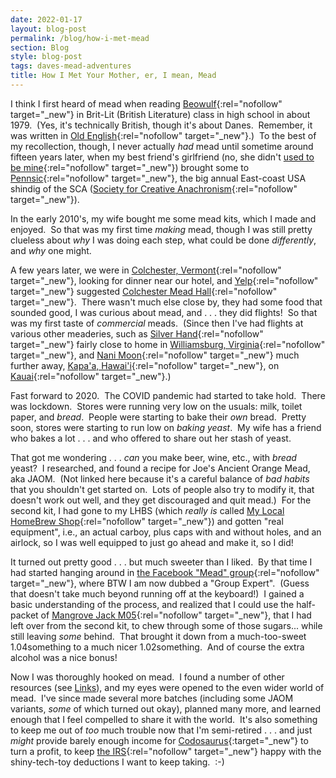 ```yaml
---
date: 2022-01-17
layout: blog-post
permalink: /blog/how-i-met-mead
section: Blog
style: blog-post
tags: daves-mead-adventures
title: How I Met Your Mother, er, I mean, Mead
---
```


I think I first heard of mead when reading
[Beowulf](https://en.wikipedia.org/wiki/Beowulf){:rel="nofollow" target="_new"}
in Brit-Lit (British Literature) class in high school in about 1979.&nbsp;
(Yes, it's technically British, though it's about Danes.&nbsp;
Remember, it was written in 
[Old English](https://en.wikipedia.org/wiki/Old_English){:rel="nofollow" target="_new"}.)&nbsp;
To the best of my recollection, though,
I never actually _had_ mead until sometime around fifteen years later,
when my best friend's girlfriend
(no, she didn't 
[used to be mine](https://www.youtube.com/watch?v=XkSmLh2Hbi0){:rel="nofollow" target="_new"})
brought some to
[Pennsic](http://www.pennsicwar.org/){:rel="nofollow" target="_new"},
the big annual East-coast USA shindig of the SCA
([Society for Creative Anachronism](https://www.sca.org/){:rel="nofollow" target="_new"}).

In the early 2010's, my wife bought me some mead kits,
which I made and enjoyed.&nbsp;
So that was my first time _making_ mead,
though I was still pretty clueless about
_why_ I was doing each step,
what could be done _differently_,
and _why_ one might.

A few years later, we were in
[Colchester, Vermont](https://www.google.com/maps/place/Colchester,+VT){:rel="nofollow" target="_new"},
looking for dinner near our hotel,
and
[Yelp](https://yelp.com/){:rel="nofollow" target="_new"}
suggested
[Colchester Mead Hall](http://www.colchestersmeadhall.com/menu.html){:rel="nofollow" target="_new"}.&nbsp;
There wasn't much else close by,
they had some food that sounded good,
I was curious about mead,
and . . . they did flights!&nbsp;
So that was my first taste of _commercial_ meads.&nbsp;
(Since then I've had flights at various other meaderies,
such as
[Silver Hand](https://www.silverhandmeadery.com/){:rel="nofollow" target="_new"}
fairly close to home in
[Williamsburg, Virginia](https://www.google.com/maps/place/Williamsburg,+VA){:rel="nofollow" target="_new"},
and
[Nani Moon](https://nanimoonmead.com/){:rel="nofollow" target="_new"}
much further away,
[Kapa'a, Hawai'i](https://www.google.com/maps/place/Kapa%CA%BBa,+HI){:rel="nofollow" target="_new"},
on
[Kauai](https://www.google.com/maps/place/Kauai){:rel="nofollow" target="_new"}.)

Fast forward to 2020.&nbsp;
The COVID pandemic had started to take hold.&nbsp;
There was lockdown.&nbsp;
Stores were running very low on the usuals:
milk, toilet paper, and _bread_.&nbsp;
People were starting to bake their _own_ bread.&nbsp;
Pretty soon, stores were starting to run low on _baking yeast_.&nbsp;
My wife has a friend who bakes a lot . . .
and who offered to share out her stash of yeast.

That got me wondering . . . _can_ you make beer, wine, etc.,
with _bread_ yeast?&nbsp;
I researched, and found a recipe for
Joe's Ancient Orange Mead, aka JAOM.&nbsp;
(Not linked here because it's a careful balance of _bad habits_
that you shouldn't get started on.&nbsp;
Lots of people also try to modify it,
that doesn't work out well,
and they get discouraged and quit mead.)&nbsp;
For the second kit,
I had gone to my LHBS
(which _really is_ called
[My Local HomeBrew Shop](https://mylhbs.com/){:rel="nofollow" target="_new"})
and gotten "real equipment",
i.e., an actual carboy, plus caps with and without holes, and an airlock,
so I was well equipped to just go ahead and make it,
so I did!

It turned out pretty good . . . but much sweeter than I liked.&nbsp;
By that time I had started hanging around in
[the Facebook "Mead" group](https://www.facebook.com/groups/2204648847/){:rel="nofollow" target="_new"},
where BTW I am now dubbed a "Group Expert".&nbsp;
(Guess that doesn't take much beyond running off at the keyboard!)&nbsp;
I gained a basic understanding of the process,
and realized that I could use the half-packet of
[Mangrove Jack M05](https://mangrovejacks.com/products/mead-m05-yeast-10g){:rel="nofollow" target="_new"},
that I had left over from the second kit,
to chew through some of those sugars...
while still leaving _some_ behind.&nbsp;
That brought it down from a much-too-sweet 1.04something
to a much nicer 1.02something.&nbsp;
And of course the extra alcohol was a nice bonus!

Now I was thoroughly hooked on mead.&nbsp;
I found a number of other resources
(see [Links](links)),
and my eyes were opened to the even wider world of mead.&nbsp;
I've since made several more batches
(including some JAOM variants, _some_ of which turned out okay),
planned many more,
and learned enough that I feel compelled to share it with the world.&nbsp;
It's also something to keep me out of
_too_ much trouble
now that I'm semi-retired . . .
and just _might_ provide barely enough income for
[Codosaurus](https://www.codosaur.us/){:target="_new"}
to turn a profit,
to keep
[the IRS](https://www.irs.gov/){:rel="nofollow" target="_new"}
happy with the shiny-tech-toy deductions I want to keep taking.&nbsp;
:-)
